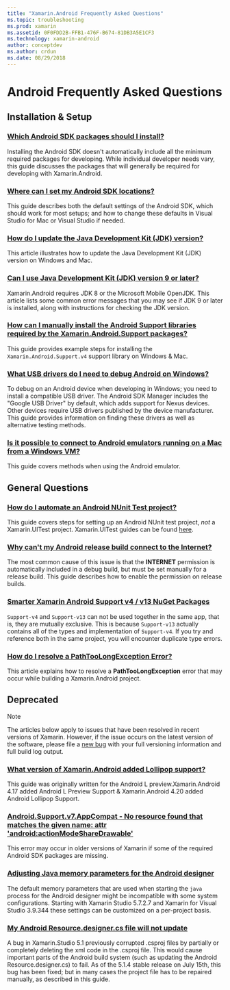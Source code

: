 ```yaml
---
title: "Xamarin.Android Frequently Asked Questions"
ms.topic: troubleshooting
ms.prod: xamarin
ms.assetid: 0F0FDD2B-FFB1-476F-B674-81DB3A5E1CF3
ms.technology: xamarin-android
author: conceptdev
ms.author: crdun
ms.date: 08/29/2018
---
```


# Android Frequently Asked Questions

## Installation & Setup

### [Which Android SDK packages should I install?](install-android-sdk-packages.md)

Installing the Android SDK doesn't automatically include all the
minimum required packages for developing. While individual developer
needs vary, this guide discusses the packages that will generally be
required for developing with Xamarin.Android.

### [Where can I set my Android SDK locations?](android-sdk-location.md)

This guide describes both the default settings of the Android SDK,
which should work for most setups; and how to change these defaults in
Visual Studio for Mac or Visual Studio if needed.

### [How do I update the Java Development Kit (JDK) version?](update-jdk.md)

This article illustrates how to update the Java Development Kit (JDK)
version on Windows and Mac.

### [Can I use Java Development Kit (JDK) version 9 or later?](jdk9-errors.md)

Xamarin.Android requires JDK 8 or the Microsoft Mobile OpenJDK. This
article lists some common error messages that you may see if JDK 9 or
later is installed, along with instructions for checking the JDK
version.

### [How can I manually install the Android Support libraries required by the Xamarin.Android.Support packages?](install-android-support-library.md)

This guide provides example steps for installing the
`Xamarin.Android.Support.v4` support library on Windows & Mac.

### [What USB drivers do I need to debug Android on Windows?](android-drivers-debug-windows.md)

To debug on an Android device when developing in Windows; you need to
install a compatible USB driver. The Android SDK Manager includes the
"Google USB Driver" by default, which adds support for Nexus devices.
Other devices require USB drivers published by the device
manufacturer. This guide provides information on finding these drivers
as well as alternative testing methods.

### [Is it possible to connect to Android emulators running on a Mac from a Windows VM?](connect-android-emulator-mac-windows.md)

This guide covers methods when using the Android emulator.

## General Questions

### [How do I automate an Android NUnit Test project?](automate-android-nunit-test.md)

This guide covers steps for setting up an Android NUnit test project,
_not_ a Xamarin.UITest project. Xamarin.UITest guides can be found
[here](https://docs.microsoft.com/appcenter/test-cloud/preparing-for-upload/uitest).

### [Why can't my Android release build connect to the Internet?](android-internet.md)

The most common cause of this issue is that the **INTERNET** permission
is automatically included in a debug build, but must be set manually
for a release build. This guide describes how to enable the permission
on release builds.

### [Smarter Xamarin Android Support v4 / v13 NuGet Packages](android-support-v4v13-libraries.md)

`Support-v4` and `Support-v13` can not be used together in the same
app, that is, they are mutually exclusive. This is because
`Support-v13` actually contains all of the types and implementation of
`Support-v4`. If you try and reference both in the same project, you
will encounter duplicate type errors.

### [How do I resolve a PathTooLongException Error?](path-too-long-exception.md)

This article explains how to resolve a **PathTooLongException** error
that may occur while building a Xamarin.Android project.

## Deprecated

> [!NOTE]
> The articles below apply to issues that have been
resolved in recent versions of Xamarin. However, if the issue occurs on
the latest version of the software, please file a
[new bug](~/cross-platform/troubleshooting/questions/howto-file-bug.md)
with your full versioning information and full build log output.

### [What version of Xamarin.Android added Lollipop support?](xa-lollipop.md)

This guide was originally written for the Android L
preview.Xamarin.Android 4.17 added Android L Preview Support &
Xamarin.Android 4.20 added Android Lollipop Support.

### [Android.Support.v7.AppCompat - No resource found that matches the given name: attr 'android:actionModeShareDrawable'](missing-action-mode-share-drawable.md)

This error may occur in older versions of Xamarin if some of the
required Android SDK packages are missing.

### [Adjusting Java memory parameters for the Android designer](android-designer-java-memory.md)

The default memory parameters that are used when starting the `java`
process for the Android designer might be incompatible with some system
configurations. Starting with Xamarin Studio 5.7.2.7 and Xamarin for
Visual Studio 3.9.344 these settings can be customized on a per-project
basis.

### [My Android Resource.designer.cs file will not update](resource-designer-wont-update.md)

A bug in Xamarin.Studio 5.1 previously corrupted .csproj files by
partially or completely deleting the xml code in the .csproj file. This
would cause important parts of the Android build system (such as
updating the Android Resource.designer.cs) to fail. As of the 5.1.4
stable release on July 15th, this bug has been fixed; but in many cases
the project file has to be repaired manually, as described in this
guide.

